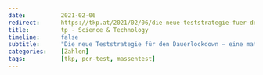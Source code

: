 ```yaml
---
date:          2021-02-06
redirect:      https://tkp.at/2021/02/06/die-neue-teststrategie-fuer-den-dauerlockdown-eine-mathematische-analyse-und-bewertung/
title:         tp - Science & Technology
timeline:      false
subtitle:      "Die neue Teststrategie für den Dauerlockdown – eine mathematische Analyse und Bewertung"
categories:    [Zahlen]
tags:          [tkp, pcr-test, massentest]
---
```

